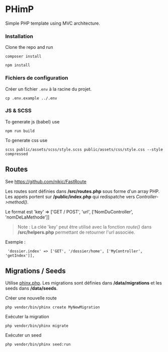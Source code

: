 # PHimP

Simple PHP template using MVC architecture.

### Installation

Clone the repo and run

```
composer install
```

```
npm install
```

### Fichiers de configuration

Créer un fichier `.env` à la racine du projet.

```
cp .env.example ../.env
```

### JS & SCSS

To generate js (babel) use

```
npm run build 
```

To generate css use

```
scss public/assets/scss/style.scss public/assets/css/style.css --style compressed
```

## Routes

See https://github.com/nikic/FastRoute

Les routes sont définies dans **/src/routes.php** sous forme d'un array PHP. Les appels portent sur **/public/index.php** qui redispatche vers *Controller->method()*.

Le format est 'key' => ['GET / POST', 'url', ['NomDuController', 'nomDeLaMethode']]

> Note : La clée 'key' peut être utilisé avec la fonction *route()* dans **/src/helpers.php** permettant de retourner l'url associée.

Exemple :
```
 'dossier.index' => ['GET', '/dossier/home', ['MyController', 'getIndex']],
```

## Migrations / Seeds

Utilise [phinx.php](https://book.cakephp.org/3.0/en/phinx.html).
Les migrations sont définies dans **/data/migrations** et les seeds dans **/data/seeds**.

Créer une nouvelle route
```
php vendor/bin/phinx create MyNewMigration
```

Exécuter la migration
```
php vendor/bin/phinx migrate
```

Exécuter un seed
```
php vendor/bin/phinx seed:run
```
